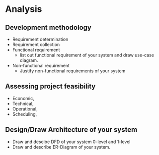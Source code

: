 # Analysis

## Development methodology

- Requirement determination
- Requirement collection
- Functional requirement
  - list out functional requirement of your system and draw use-case diagram.
- Non-functional requirement
  - Justify non-functional requirements of your system

## Assessing project feasibility

- Economic,
- Technical,
- Operational,
- Scheduling,

## Design/Draw Architecture of your system

- Draw and descibe DFD of your system 0-level and 1-level
- Draw and describe ER-Diagram of your system.
